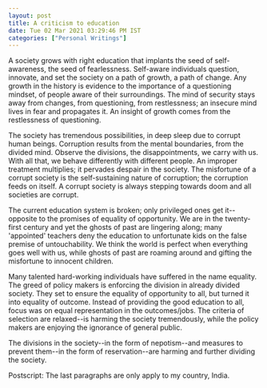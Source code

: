 ```yaml
---
layout: post
title: A criticism to education
date: Tue 02 Mar 2021 03:29:46 PM IST
categories: ["Personal Writings"]
---
```


A society grows with right education that implants the seed of self-awareness,
the seed of fearlessness. Self-aware individuals question, innovate, and set
the society on a path of growth, a path of change. Any growth in the history is
evidence to the importance of a questioning mindset, of people aware of their
surroundings. The mind of security stays away from changes, from questioning,
from restlessness; an insecure mind lives in fear and propagates it. An insight
of growth comes from the restlessness of questioning.

The society has tremendous possibilities, in deep sleep due to corrupt human
beings. Corruption results from the mental boundaries, from the divided mind.
Observe the divisions, the disappointments, we carry with us. With all that, we
behave differently with different people. An improper treatment multiplies; it
pervades despair in the society. The misfortune of a corrupt society is the
self-sustaining nature of corruption; the corruption feeds on itself. A corrupt
society is always stepping towards doom and all societies are corrupt.

The current education system is broken; only privileged ones get it--opposite
to the promises of equality of opportunity. We are in the twenty-first century
and yet the ghosts of past are lingering along; many 'appointed' teachers deny
the education to unfortunate kids on the false premise of untouchability. We
think the world is perfect when everything goes well with us, while ghosts of
past are roaming around and gifting the misfortune to innocent children.

Many talented hard-working individuals have suffered in the name equality. The
greed of policy makers is enforcing the division in already divided society.
They set to ensure the equality of opportunity to all, but turned it into
equality of outcome. Instead of providing the good education to all, focus was
on equal representation in the outcomes/jobs. The criteria of selection are
relaxed--is harming the society tremendously, while the policy makers are
enjoying the ignorance of general public.

The divisions in the society--in the form of nepotism--and measures to prevent
them--in the form of reservation--are harming and further dividing the society.

Postscript: The last paragraphs are only apply to my country, India.
